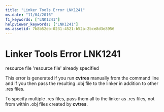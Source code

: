 ```yaml
---
title: "Linker Tools Error LNK1241"
ms.date: "11/04/2016"
f1_keywords: ["LNK1241"]
helpviewer_keywords: ["LNK1241"]
ms.assetid: 7b8b52eb-0231-4521-b52a-2bce8d3e8956
---
```

# Linker Tools Error LNK1241

resource file 'resource file' already specified

This error is generated if you run **cvtres** manually from the command line and if you then pass the resulting .obj file to the linker in addition to other .res files.

To specify multiple .res files, pass them all to the linker as .res files, not from within .obj files created by **cvtres**.
